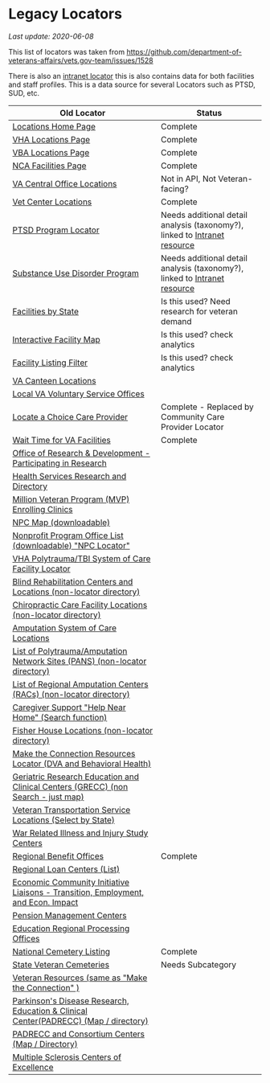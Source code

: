 # Legacy Locators
_Last update: 2020-06-08_

This list of locators was taken from https://github.com/department-of-veterans-affairs/vets.gov-team/issues/1528

There is also an [intranet locator](https://vaww.va.gov/directory/guide/home.asp) this is also contains data for both facilities and staff profiles. This is a data source for several Locators such as PTSD, SUD, etc.

| Old Locator                                                                                                                                                                    | Status                                                 |
|--------------------------------------------------------------------------------------------------------------------------------------------------------------------------------|--------------------------------------------------------|
| [Locations Home Page](http://www.va.gov/directory/guide/home.asp)                                                                                                              | Complete                                               |
| [VHA Locations Page](http://www.va.gov/directory/guide/division.asp?dnum=1)                                                                                                    | Complete                                               |
| [VBA Locations Page](http://www.va.gov/directory/guide/division.asp?dnum=3)                                                                                                    | Complete                                               |
| [NCA Facilities Page](http://www.va.gov/directory/guide/division.asp?dnum=4)                                                                                                   | Complete                                               |
| [VA Central Office Locations](http://www.va.gov/directory/guide/hq.asp)                                                                                                        | Not in API, Not Veteran-facing?                        |
| [Vet Center Locations](http://www.va.gov/directory/guide/vetcenter.asp)                                                                                                        | Complete                                               |
| [PTSD Program Locator](http://www.va.gov/directory/guide/PTSD.asp)                                                                                                             |  Needs additional detail analysis (taxonomy?), linked to [Intranet resource](https://vaww.va.gov/directory/guide/home.asp)                                                      |
| [Substance Use Disorder Program](http://www.va.gov/directory/guide/SUD.asp)                                                                                                    |  Needs additional detail analysis (taxonomy?), linked to [Intranet resource](https://vaww.va.gov/directory/guide/home.asp)                                                        |
| [Facilities by State](http://www.va.gov/directory/guide/allstate.asp)                                                                                                          | Is this used? Need research for veteran demand                    |
| [Interactive Facility Map](http://www.va.gov/directory/guide/map.asp)                                                                                                          | Is this used? check analytics                                             |
| [Facility Listing Filter](http://www.va.gov/directory/guide/rpt_fac_list.cfm)                                                                                                  | Is this used? check analytics                      |
| [VA Canteen Locations](http://www.vacanteen.va.gov/CanteenLocations.php)                                                                                                       |                                                        |
| [Local VA Voluntary Service Offices](http://www.volunteer.va.gov/directory/index.asp)                                                                                          |                                                        |
| [Locate a Choice Care Provider](http://www.va.gov/opa/apps/locator)                                                                                                            | Complete - Replaced by Community Care Provider Locator |
| [Wait Time for VA Facilities](http://vapwt.trafficmanager.net )                                                                                                                | Complete                                               |
| [Office of Research & Development - Participating in Research](http://www.research.va.gov/for_veterans/volunteering-faq.cfm)                                                   |                                                        |
| [Health Services Research and Directory](http://www.hsrd.research.va.gov/for_researchers/directory/)                                                                           |                                                        |
| [Million Veteran Program (MVP) Enrolling Clinics](http://http://www.research.va.gov/mvp/all-clinics.cfm)                                                                       |                                                        |
| [NPC Map (downloadable)](http://http://www.research.va.gov/programs/nppo/npc-map.pptx)                                                                                         |                                                        |
| [Nonprofit Program Office List (downloadable) "NPC Locator"](http://http://www.research.va.gov/programs/nppo/docs/npc-list.doc)                                                |                                                        |
| [VHA Polytrauma/TBI System of Care Facility Locator](http://http://www.polytrauma.va.gov/system-of-care/care-facilities/index.asp)                                             |                                                        |
| [Blind Rehabilitation Centers and Locations (non-locator directory)](http://http://www.rehab.va.gov/PROSTHETICS/blindrehab/locations.asp)                                      |                                                        |
| [Chiropractic Care Facility Locations (non-locator directory)](http://http://www.rehab.va.gov/PROSTHETICS/chiro/locations.asp)                                                 |                                                        |
| [Amputation System of Care Locations ](http://http://www.rehab.va.gov/PROSTHETICS/asoc/ASoC_Locations.asp)                                                                     |                                                        |
| [List of Polytrauma/Amputation Network Sites (PANS) (non-locator directory)](http://http://www.rehab.va.gov/PROSTHETICS/asoc/Polytrauma_Amputation_Network_Sites_PANS.asp)     |                                                        |
| [List of Regional Amputation Centers (RACs) (non-locator directory)](http://http://www.rehab.va.gov/PROSTHETICS/asoc/Regional_Amputation_Centers.asp)                          |                                                        |
| [Caregiver Support "Help Near Home"  (Search function)](http://http://www.caregiver.va.gov/help_landing.asp)                                                                   |                                                        |
| [Fisher House Locations (non-locator directory)](http://http://www.socialwork.va.gov/Fisher_House_Locations.asp)                                                               |                                                        |
| [Make the Connection Resources Locator (DVA and Behavioral Health)](http://http://maketheconnection.net/resources)                                                             |                                                        |
| [Geriatric Research Education and Clinical Centers (GRECC) (non Search - just map)](http://http://www.va.gov/GERIATRICS/Geriatric_Research_Education_and_Clinical_Centers.asp) |                                                        |
| [Veteran Transportation Service Locations (Select by State)](http://http://www.va.gov/HEALTHBENEFITS/vtp/map.asp)                                                              |                                                        |
| [War Related Illness and Injury Study Centers](http://http://www.warrelatedillness.va.gov/WARRELATEDILLNESS/contact.asp)                                                       |                                                        |
| [Regional Benefit Offices](http://http://www.benefits.va.gov/benefits/offices.asp)                                                                                             | Complete                                               |
| [Regional Loan Centers (List)](http://http://www.benefits.va.gov/HOMELOANS/contact_rlc_info.asp)                                                                               |                                                        |
| [Economic Community Initiative Liaisons - Transition, Employment, and Econ. Impact](http://http://www.benefits.va.gov/TEEI/economic-liaisons.asp)                              |                                                        |
| [Pension Management Centers](http://http://www.benefits.va.gov/PENSION/resources-contact.asp)                                                                                  |                                                        |
| [Education Regional Processing Offices](http://http://www.benefits.va.gov/gibill/regional_processing.asp)                                                                      |                                                        |
| [National Cemetery Listing](http://http://www.cem.va.gov/cem/cems/listcem.asp)                                                                                                 | Complete                                               |
| [State Veteran Cemeteries](http://http://www.cem.va.gov/cem/grants/veterans_cemeteries.asp)                                                                                    | Needs Subcategory                                      |
| [Veteran Resources (same as "Make the Connection" )](http://https://www.veteranscrisisline.net/GetHelp/ResourceLocator.aspx)                                                   |                                                        |
| [Parkinson's Disease Research, Education & Clinical Center(PADRECC) (Map / directory)](http://http://www.parkinsons.va.gov/New_Front_Page.asp)                                 |                                                        |
| [PADRECC and Consortium Centers (Map / Directory)](http://http://www.parkinsons.va.gov/Care.asp)                                                                               |                                                        |
| [Multiple Sclerosis Centers of Excellence](http://http://www.va.gov/MS/veterans/find_a_clinic/index.asp)                                                                       |                                                        |
